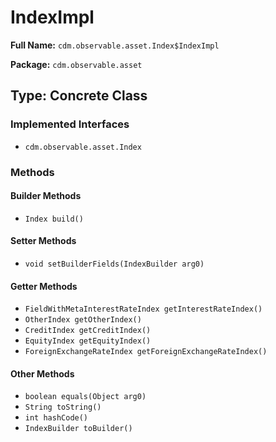 # IndexImpl

**Full Name:** `cdm.observable.asset.Index$IndexImpl`

**Package:** `cdm.observable.asset`

## Type: Concrete Class

### Implemented Interfaces

- `cdm.observable.asset.Index`

### Methods

#### Builder Methods

- `Index build()`

#### Setter Methods

- `void setBuilderFields(IndexBuilder arg0)`

#### Getter Methods

- `FieldWithMetaInterestRateIndex getInterestRateIndex()`
- `OtherIndex getOtherIndex()`
- `CreditIndex getCreditIndex()`
- `EquityIndex getEquityIndex()`
- `ForeignExchangeRateIndex getForeignExchangeRateIndex()`

#### Other Methods

- `boolean equals(Object arg0)`
- `String toString()`
- `int hashCode()`
- `IndexBuilder toBuilder()`

